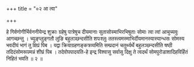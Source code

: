 +++
title = "०२ आ त्वा"

+++

हे गिर्वणोगीर्भिर्वननीयेन्द्र शुक्राः ग्रहेषु पात्रेषुच दीयमानाः सुतासोस्माभिरभिषुताः सोमाः त्वा त्वां आचुच्यवुः आगच्छन्तु । च्युङ्प्लुङ्गतौ लुङि बहुलञ्छन्दसीति शपःश्लुः ततस्त्वमस्माभिर्दीयमानस्यास्यान्धसः सोमस्य भवदीयं भागं तु क्षिप्रं पिब । यद्वा क्रियाग्रहणङ्कत्रव्यमिति सम्प्रदानं चतुर्थ्यर्थे बहुलञ्छन्दसीति षष्ठी तदिदंसोमरूपमन्नं शीघ्रं पिब । तदेवोपपादयति-हे इन्द्र विश्वासु सर्वासु दिक्षु ते त्वदर्थं सोमपुरोडाशादिहविर्हितं निहितं भवति ॥ २ ॥